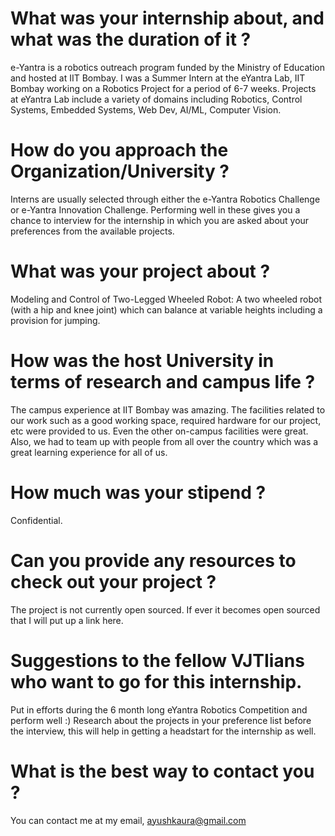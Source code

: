 # What was your internship about, and what was the duration of it ?

e-Yantra is a robotics outreach program funded by the Ministry of Education and hosted at IIT Bombay. I was a Summer Intern at the eYantra Lab, IIT Bombay working on a Robotics Project for a period of 6-7 weeks. Projects at eYantra Lab include a variety of domains including Robotics, Control Systems, Embedded Systems, Web Dev, AI/ML, Computer Vision.

# How do you approach the Organization/University ?

Interns are usually selected through either the e-Yantra Robotics Challenge or e-Yantra Innovation Challenge. Performing well in these gives you a chance to interview for the internship in which you are asked about your preferences from the available projects.

# What was your project about ?

Modeling and Control of Two-Legged Wheeled Robot: A two wheeled robot (with a hip and knee joint) which can balance at variable heights including a provision for jumping.

# How was the host University in terms of research and campus life ?

The campus experience at IIT Bombay was amazing. The facilities related to our work such as a good working space, required hardware for our project, etc were provided to us. Even the other on-campus facilities were great. Also, we had to team up with people from all over the country which was a great learning experience for all of us.

# How much was your stipend ?

Confidential.

# Can you provide any resources to check out your project ?

The project is not currently open sourced. If ever it becomes open sourced that I will put up a link here.

# Suggestions to the fellow VJTIians who want to go for this internship.

Put in efforts during the 6 month long eYantra Robotics Competition and perform well :)
Research about the projects in your preference list before the interview, this will help in getting a headstart for the internship as well.

# What is the best way to contact you ?

You can contact me at my email, [ayushkaura@gmail.com](mailto:ayushkaura@gmail.com)
